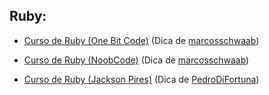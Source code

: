 ## Ruby:


- [Curso de Ruby (One Bit Code)](https://www.youtube.com/watch?v=2js9Q_BMD-8&list=PLdDT8if5attEOcQGPHLNIfnSFiJHhGDOZ) (Dica de [marcosschwaab](https://github.com/Marcosschwaab))

- [Curso de Ruby (NoobCode)](https://www.youtube.com/watch?v=bLDH3NypOVo&list=PLnV7i1DUV_zOit4a_tEDf1_PcRd25dL7e) (Dica de [marcosschwaab](https://github.com/Marcosschwaab))

- [Curso de Ruby (Jackson Pires)](https://www.youtube.com/watch?v=ZHPondVB9RQ&list=PLe3LRfCs4go-mkvHRMSXEOG-HDbzesyaP) (Dica de [PedroDiFortuna](https://github.com/PedroDiFortuna))